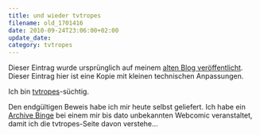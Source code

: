 ```yaml
---
title: und wieder tvtropes
filename: old_1701416
date: 2010-09-24T23:06:00+02:00
update_date:
category: tvtropes
---
```

Dieser Eintrag wurde ursprünglich auf meinem [alten Blog veröffentlicht](https://stu.blogger.de/stories/1701416/). Dieser Eintrag hier ist eine Kopie mit kleinen technischen Anpassungen.

Ich bin [tvtropes](http://tvtropes.org)-süchtig.

Den endgültigen Beweis habe ich mir heute selbst geliefert. Ich habe ein [Archive Binge](http://tvtropes.org/pmwiki/pmwiki.php/Main/ArchiveBinge) bei einem mir bis dato unbekannten Webcomic veranstaltet, damit ich die tvtropes-Seite davon verstehe…

